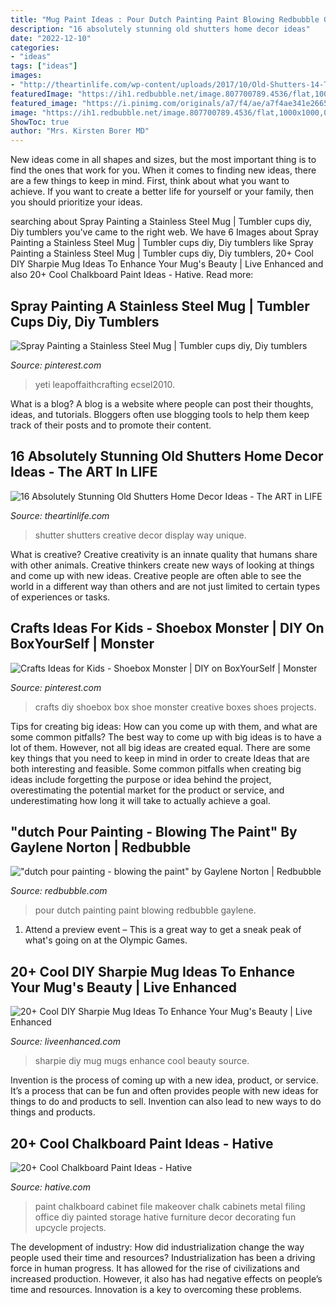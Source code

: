 ```yaml
---
title: "Mug Paint Ideas : Pour Dutch Painting Paint Blowing Redbubble Gaylene"
description: "16 absolutely stunning old shutters home decor ideas"
date: "2022-12-10"
categories:
- "ideas"
tags: ["ideas"]
images:
- "http://theartinlife.com/wp-content/uploads/2017/10/Old-Shutters-14-The-ART-In-LIFE.jpg"
featuredImage: "https://ih1.redbubble.net/image.807700789.4536/flat,1000x1000,075,f.u3.jpg"
featured_image: "https://i.pinimg.com/originals/a7/f4/ae/a7f4ae341e2665f42fea57d60e838c42.jpg"
image: "https://ih1.redbubble.net/image.807700789.4536/flat,1000x1000,075,f.u3.jpg"
ShowToc: true
author: "Mrs. Kirsten Borer MD"
---
```



New ideas come in all shapes and sizes, but the most important thing is to find the ones that work for you. When it comes to finding new ideas, there are a few things to keep in mind. First, think about what you want to achieve. If you want to create a better life for yourself or your family, then you should prioritize your ideas.

	

		
searching about Spray Painting a Stainless Steel Mug | Tumbler cups diy, Diy tumblers you've came to the right web. We have 6 Images about Spray Painting a Stainless Steel Mug | Tumbler cups diy, Diy tumblers like Spray Painting a Stainless Steel Mug | Tumbler cups diy, Diy tumblers, 20+ Cool DIY Sharpie Mug Ideas To Enhance Your Mug&#039;s Beauty | Live Enhanced and also 20+ Cool Chalkboard Paint Ideas - Hative. Read more:
		
    
## Spray Painting A Stainless Steel Mug | Tumbler Cups Diy, Diy Tumblers

<img loading=lazy src="https://i.pinimg.com/originals/a7/f4/ae/a7f4ae341e2665f42fea57d60e838c42.jpg" onerror="this.onerror=null;this.src='https://tse1.mm.bing.net/th?id=OIP.wh0h8pk5wwEz9oQhmtqq6QAAAA&amp;pid=15.1';" alt="Spray Painting a Stainless Steel Mug | Tumbler cups diy, Diy tumblers">

_Source: pinterest.com_

>yeti leapoffaithcrafting ecsel2010. 

	

What is a blog?
A blog is a website where people can post their thoughts, ideas, and tutorials. Bloggers often use blogging tools to help them keep track of their posts and to promote their content.

    
## 16 Absolutely Stunning Old Shutters Home Decor Ideas - The ART In LIFE

<img loading=lazy src="http://theartinlife.com/wp-content/uploads/2017/10/Old-Shutters-14-The-ART-In-LIFE.jpg" onerror="this.onerror=null;this.src='https://tse4.mm.bing.net/th?id=OIP.1zN_-SNO7odWy_7HmfyiqQHaJ4&amp;pid=15.1';" alt="16 Absolutely Stunning Old Shutters Home Decor Ideas - The ART in LIFE">

_Source: theartinlife.com_

>shutter shutters creative decor display way unique. 

	

What is creative?
Creative creativity is an innate quality that humans share with other animals. Creative thinkers create new ways of looking at things and come up with new ideas. Creative people are often able to see the world in a different way than others and are not just limited to certain types of experiences or tasks.

    
## Crafts Ideas For Kids - Shoebox Monster | DIY On BoxYourSelf | Monster

<img loading=lazy src="https://i.pinimg.com/736x/e1/93/a9/e193a9840d05b78648da6df88bedddae--shoebox-crafts-creative-crafts.jpg" onerror="this.onerror=null;this.src='https://tse4.mm.bing.net/th?id=OIP.Dyo69hB2EfzrIzNXfaRccgEsDB&amp;pid=15.1';" alt="Crafts Ideas for Kids - Shoebox Monster | DIY on BoxYourSelf | Monster">

_Source: pinterest.com_

>crafts diy shoebox box shoe monster creative boxes shoes projects. 

	

Tips for creating big ideas: How can you come up with them, and what are some common pitfalls?
The best way to come up with big ideas is to have a lot of them. However, not all big ideas are created equal. There are some key things that you need to keep in mind in order to create Ideas that are both interesting and feasible. Some common pitfalls when creating big ideas include forgetting the purpose or idea behind the project, overestimating the potential market for the product or service, and underestimating how long it will take to actually achieve a goal.

    
## &quot;dutch Pour Painting - Blowing The Paint&quot; By Gaylene Norton | Redbubble

<img loading=lazy src="https://ih1.redbubble.net/image.807700789.4536/flat,1000x1000,075,f.u3.jpg" onerror="this.onerror=null;this.src='https://tse4.mm.bing.net/th?id=OIP.vIVxPJJg5GdtzM0UH3eyDAHaJR&amp;pid=15.1';" alt="&quot;dutch pour painting - blowing the paint&quot; by Gaylene Norton | Redbubble">

_Source: redbubble.com_

>pour dutch painting paint blowing redbubble gaylene. 

	

1. Attend a preview event – This is a great way to get a sneak peak of what's going on at the Olympic Games.

    
## 20+ Cool DIY Sharpie Mug Ideas To Enhance Your Mug&#039;s Beauty | Live Enhanced

<img loading=lazy src="http://www.liveenhanced.com/wp-content/uploads/2018/01/DIY-sharpie-mugs-ideas-22-1024x571.jpg" onerror="this.onerror=null;this.src='https://tse3.mm.bing.net/th?id=OIP.h_pJyLKebXK1FEgMFF09jAHaEI&amp;pid=15.1';" alt="20+ Cool DIY Sharpie Mug Ideas To Enhance Your Mug&#039;s Beauty | Live Enhanced">

_Source: liveenhanced.com_

>sharpie diy mug mugs enhance cool beauty source. 

	

Invention is the process of coming up with a new idea, product, or service. It’s a process that can be fun and often provides people with new ideas for things to do and products to sell. Invention can also lead to new ways to do things and products.

    
## 20+ Cool Chalkboard Paint Ideas - Hative

<img loading=lazy src="http://hative.com/wp-content/uploads/2014/09/chalkboard-paint-ideas/8-chalkboard-paint-file-cabinet-makeover.jpg" onerror="this.onerror=null;this.src='https://tse4.mm.bing.net/th?id=OIP.fMvmK_GckL1OUzKOl_SKSAHaLx&amp;pid=15.1';" alt="20+ Cool Chalkboard Paint Ideas - Hative">

_Source: hative.com_

>paint chalkboard cabinet file makeover chalk cabinets metal filing office diy painted storage hative furniture decor decorating fun upcycle projects. 

	

The development of industry: How did industrialization change the way people used their time and resources?
Industrialization has been a driving force in human progress. It has allowed for the rise of civilizations and increased production. However, it also has had negative effects on people’s time and resources. Innovation is a key to overcoming these problems.

